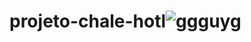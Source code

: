 # projeto-chale-hotl![ggguyg](https://user-images.githubusercontent.com/109106082/196302852-1340c683-fa90-491d-a096-67e10c5647d4.PNG)
